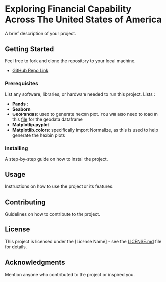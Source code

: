 # Exploring Financial Capability Across The United States of America
A brief description of your project.

## Getting Started

Feel free to fork and clone the repository to your local machine.

- [GitHub Repo Link](https://github.com/jhardin7612/financial_capability_study)



### Prerequisites
List any software, libraries, or hardware needed to run this project.
 Lists : 
 - **Pands** :
 - **Seaborn** 
 - **GeoPandas**: used to generate hexbin plot. You will also need to load in this [file]("https://raw.githubusercontent.com/holtzy/The-Python-Graph-Gallery/master/static/data/us_states_hexgrid.geojson.json") for the geodata dataframe.
 - **Matplotlip.pyplot**
 - **Matplotlib.colors**: specifically import Normalize, as this is used to help generate the hexbin plots


### Installing
A step-by-step guide on how to install the project.

## Usage
Instructions on how to use the project or its features.

## Contributing
Guidelines on how to contribute to the project.

## License
This project is licensed under the [License Name] - see the [LICENSE.md](LICENSE.md) file for details.

## Acknowledgments
Mention anyone who contributed to the project or inspired you. 